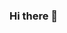 ### Hi there 👋

<!--
**i1mT/i1mT** is a ✨ _special_ ✨ repository because its `README.md` (this file) appears on your GitHub profile.

Here are some ideas to get you started:

- 🔭 I’m currently working on ByteDance
- 🌱 I’m currently learning OS, Algorithm.
- 👯 I’m looking to collaborate on ...
- 🤔 I’m looking for help with hardware development.
- 💬 Ask me about anything, but perhaps not reply immediately.
- 📫 How to reach me: i@iimt.me, iimt.me
- 😄 Pronouns: undefined
- ⚡ Fun fact: Electronic Misic, Coding
-->
